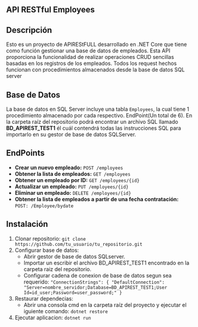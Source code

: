 ## API RESTful Employees

## Descripción
Esto es un proyecto de APIREStFULL desarrollado en .NET Core que tiene como función gestionar una base de datos de empleados.
Esta API proporciona la funcionalidad de realizar operaciones CRUD sencillas basadas en los registros de los empleados.
Todos los request hechos funcionan con procedimientos almacenados desde la base de datos SQL server

## Base de Datos
La base de datos en SQL Server incluye una tabla `Employees`, la cual tiene 1 procedimiento almacenado por cada respectivo.
EndPoint(Un total de 6). En la carpeta raíz del repositorio podrá encontrar un archivo SQL llamado **BD_APIREST_TEST1** él 
cuál contendrá todas las instrucciones SQL para importarlo en su gestor de base de datos SQLServer. 

## EndPoints
- **Crear un nuevo empleado:** `POST /employees`
- **Obtener la lista de empleados:** `GET /employees`
- **Obtener un empleado por ID:** `GET /employees/{id}`
- **Actualizar un empleado:** `PUT /employees/{id}`
- **Eliminar un empleado:** `DELETE /employees/{id}`
- **Obtener la lista de empleados a partir de una fecha contratación:** `POST: /Employee/bydate`

## Instalación
1. Clonar repositorio:
`git clone https://github.com/tu_usuario/tu_repositorio.git`
2. Configurar base de datos:
   - Abrir gestor de base de datos SQLserver.
   - Importar un escribir el archivo BD_APIREST_TEST1 encontrado en la carpeta raiz del repositorio.
   - Configurar cadena de conexion de base de datos segun sea requerido:
     `"ConnectionStrings": {
        "DefaultConnection": "Server=nombre_servidor;Database=BD_APIREST_TEST1;User Id=id_user;Password=user_password;"
      }`    
3. Restaurar dependecias:
   - Abrir una consola cmd en la carpeta raíz del proyecto y ejecutar el iguiente comando:
     `dotnet restore`
4. Ejecutar  aplicacion:
   `dotnet run`

